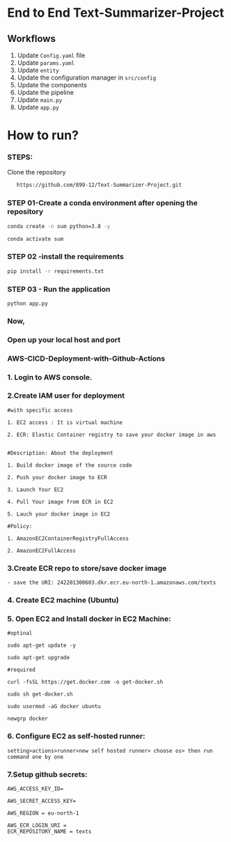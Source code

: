 # End to End Text-Summarizer-Project

## Workflows
1. Update `Config.yaml` file  
2. Update `params.yaml`  
3. Update `entity`  
4. Update the configuration manager in `src/config`  
5. Update the components  
6. Update the pipeline  
7. Update `main.py`  
8. Update `app.py`



# How to run?

### STEPS:


Clone the repository


``` bash
   https://github.com/899-12/Text-Summarizer-Project.git
```

### STEP 01-Create a conda environment after opening the repository

``` bash
conda create -n sum python=3.8 -y

```

``` bash
conda activate sum
```

### STEP 02 -install the requirements

``` bash
pip install -r requirements.txt
```
### STEP 03 - Run the application
```
python app.py
```

### Now,
### Open up your local host and port
### AWS-CICD-Deployment-with-Github-Actions
### 1. Login to AWS console.
### 2.Create IAM user for deployment

```
#with specific access

1. EC2 access : It is virtual machine

2. ECR: Elastic Container registry to save your docker image in aws


#Description: About the deployment

1. Build docker image of the source code

2. Push your docker image to ECR

3. Launch Your EC2 

4. Pull Your image from ECR in EC2

5. Lauch your docker image in EC2

#Policy:

1. AmazonEC2ContainerRegistryFullAccess

2. AmazonEC2FullAccess
```

### 3.Create ECR repo to store/save docker image
```
- save the URI: 242201300603.dkr.ecr.eu-north-1.amazonaws.com/texts
```

### 4. Create EC2 machine (Ubuntu)
### 5. Open EC2 and Install docker in EC2 Machine:

```
#optinal

sudo apt-get update -y

sudo apt-get upgrade

#required

curl -fsSL https://get.docker.com -o get-docker.sh

sudo sh get-docker.sh

sudo usermod -aG docker ubuntu

newgrp docker

```

### 6. Configure EC2 as self-hosted runner:
```
setting>actions>runner>new self hosted runner> choose os> then run command one by one

```
### 7.Setup github secrets:
```
AWS_ACCESS_KEY_ID=

AWS_SECRET_ACCESS_KEY=

AWS_REGION = eu-north-1

AWS_ECR_LOGIN_URI =  
ECR_REPOSITORY_NAME = texts


```